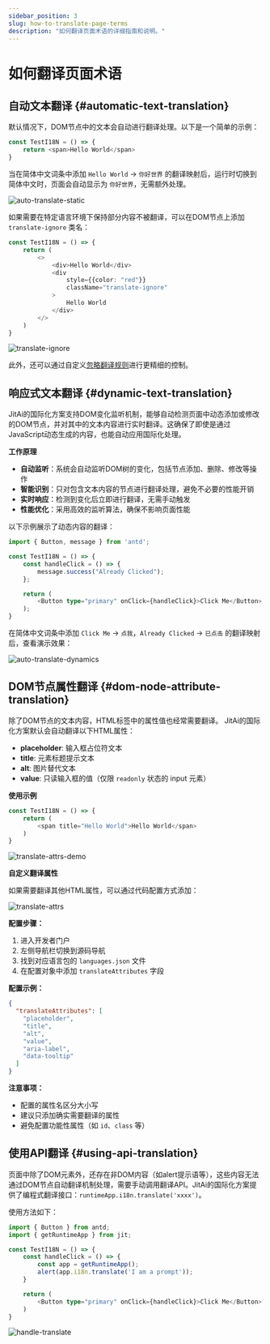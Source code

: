 ```yaml
---
sidebar_position: 3
slug: how-to-translate-page-terms
description: "如何翻译页面术语的详细指南和说明。"
---
```


# 如何翻译页面术语

## 自动文本翻译 {#automatic-text-translation}

默认情况下，DOM节点中的文本会自动进行翻译处理。以下是一个简单的示例：

```typescript
const TestI18N = () => {
    return <span>Hello World</span>
}
```

当在简体中文词条中添加 `Hello World` → `你好世界` 的翻译映射后，运行时切换到简体中文时，页面会自动显示为 `你好世界`，无需额外处理。

![auto-translate-static](./img/auto-translate-static.gif)

如果需要在特定语言环境下保持部分内容不被翻译，可以在DOM节点上添加 `translate-ignore` 类名：

```typescript
const TestI18N = () => {
    return (
        <>
            <div>Hello World</div>
            <div
                style={{color: "red"}}
                className="translate-ignore"
            >
                Hello World
            </div>
        </>
    )
}
```

![translate-ignore](./img/translate-ignore.gif)

此外，还可以通过自定义[忽略翻译规则](./translate-ignore-rules)进行更精细的控制。

## 响应式文本翻译 {#dynamic-text-translation}

JitAi的国际化方案支持DOM变化监听机制，能够自动检测页面中动态添加或修改的DOM节点，并对其中的文本内容进行实时翻译。这确保了即使是通过JavaScript动态生成的内容，也能自动应用国际化处理。

**工作原理**
- **自动监听**：系统会自动监听DOM树的变化，包括节点添加、删除、修改等操作
- **智能识别**：只对包含文本内容的节点进行翻译处理，避免不必要的性能开销
- **实时响应**：检测到变化后立即进行翻译，无需手动触发
- **性能优化**：采用高效的监听算法，确保不影响页面性能

以下示例展示了动态内容的翻译：

```typescript
import { Button, message } from 'antd';

const TestI18N = () => {
    const handleClick = () => {
        message.success("Already Clicked");
    };

    return (
        <Button type="primary" onClick={handleClick}>Click Me</Button>
    );
}
```

在简体中文词条中添加 `Click Me` → `点我`，`Already Clicked` → `已点击` 的翻译映射后，查看演示效果：

![auto-translate-dynamics](./img/auto-translate-dynamics.gif)

## DOM节点属性翻译 {#dom-node-attribute-translation}

除了DOM节点的文本内容，HTML标签中的属性值也经常需要翻译。
JitAi的国际化方案默认会自动翻译以下HTML属性：

- **placeholder**: 输入框占位符文本
- **title**: 元素标题提示文本
- **alt**: 图片替代文本
- **value**: 只读输入框的值（仅限 `readonly` 状态的 input 元素）

**使用示例**

```typescript
const TestI18N = () => {
    return (
        <span title="Hello World">Hello World</span>
    )
}
```
![translate-attrs-demo](./img/translate-attrs.gif)

**自定义翻译属性**

如果需要翻译其他HTML属性，可以通过代码配置方式添加：

![translate-attrs](./img/translate-attrs.png)

**配置步骤：**

1. 进入开发者门户
2. 左侧导航栏切换到源码导航
3. 找到对应语言包的 `languages.json` 文件
4. 在配置对象中添加 `translateAttributes` 字段

**配置示例：**
```json
{
  "translateAttributes": [
    "placeholder",
    "title", 
    "alt",
    "value",
    "aria-label",
    "data-tooltip"
  ]
}
```
**注意事项：**
- 配置的属性名区分大小写
- 建议只添加确实需要翻译的属性
- 避免配置功能性属性（如 `id`、`class` 等）


## 使用API翻译 {#using-api-translation}

页面中除了DOM元素外，还存在非DOM内容（如alert提示语等），这些内容无法通过DOM节点自动翻译机制处理，需要手动调用翻译API。JitAi的国际化方案提供了编程式翻译接口：`runtimeApp.i18n.translate('xxxx')`。

使用方法如下：

```typescript
import { Button } from antd;
import { getRuntimeApp } from jit;

const TestI18N = () => {
    const handleClick = () => {
        const app = getRuntimeApp();
        alert(app.i18n.translate('I am a prompt'));
    }

    return (
        <Button type="primary" onClick={handleClick}>Click Me</Button>
    )
}
```

![handle-translate](./img/handle-translate.gif)
